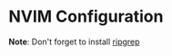 # NVIM Configuration

**Note**: Don't forget to install [ripgrep](https://github.com/BurntSushi/ripgrep)
